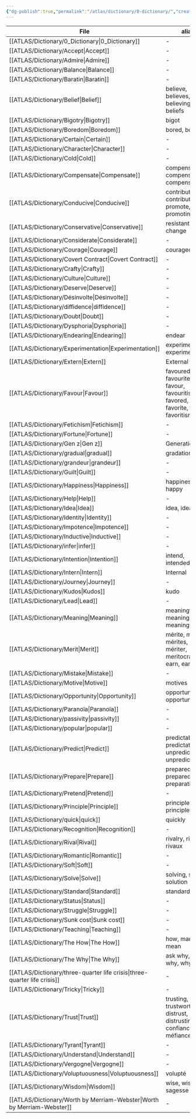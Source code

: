 ```yaml
---
{"dg-publish":true,"permalink":"/atlas/dictionary/0-dictionary/","created":"","updated":"2023-03-08T09:25:07.434+01:00"}
---
```


| File                                                                         | alias                                                                          |
| ---------------------------------------------------------------------------- | ------------------------------------------------------------------------------ |
| [[ATLAS/Dictionary/0_Dictionary\|0_Dictionary]]                           | \-                                                                             |
| [[ATLAS/Dictionary/Accept\|Accept]]                                       | \-                                                                             |
| [[ATLAS/Dictionary/Admire\|Admire]]                                       | \-                                                                             |
| [[ATLAS/Dictionary/Balance\|Balance]]                                     | \-                                                                             |
| [[ATLAS/Dictionary/Baratin\|Baratin]]                                     | \-                                                                             |
| [[ATLAS/Dictionary/Belief\|Belief]]                                       | believe, believes, believing, beliefs                                          |
| [[ATLAS/Dictionary/Bigotry\|Bigotry]]                                     | bigot                                                                          |
| [[ATLAS/Dictionary/Boredom\|Boredom]]                                     | bored, boring                                                                  |
| [[ATLAS/Dictionary/Certain\|Certain]]                                     | \-                                                                             |
| [[ATLAS/Dictionary/Character\|Character]]                                 | \-                                                                             |
| [[ATLAS/Dictionary/Cold\|Cold]]                                           | \-                                                                             |
| [[ATLAS/Dictionary/Compensate\|Compensate]]                               | compensation, compensating, compensates                                        |
| [[ATLAS/Dictionary/Conducive\|Conducive]]                                 | contribute, contributing, promote, promoting                                   |
| [[ATLAS/Dictionary/Conservative\|Conservative]]                           | resistant to change                                                            |
| [[ATLAS/Dictionary/Considerate\|Considerate]]                             | \-                                                                             |
| [[ATLAS/Dictionary/Courage\|Courage]]                                     | courageous                                                                     |
| [[ATLAS/Dictionary/Covert Contract\|Covert Contract]]                     | \-                                                                             |
| [[ATLAS/Dictionary/Crafty\|Crafty]]                                       | \-                                                                             |
| [[ATLAS/Dictionary/Culture\|Culture]]                                     | \-                                                                             |
| [[ATLAS/Dictionary/Deserve\|Deserve]]                                     | \-                                                                             |
| [[ATLAS/Dictionary/Désinvolte\|Désinvolte]]                               | \-                                                                             |
| [[ATLAS/Dictionary/diffidence\|diffidence]]                               | \-                                                                             |
| [[ATLAS/Dictionary/Doubt\|Doubt]]                                         | \-                                                                             |
| [[ATLAS/Dictionary/Dysphoria\|Dysphoria]]                                 | \-                                                                             |
| [[ATLAS/Dictionary/Endearing\|Endearing]]                                 | endear                                                                         |
| [[ATLAS/Dictionary/Experimentation\|Experimentation]]                     | experiment, experimentation                                                    |
| [[ATLAS/Dictionary/Extern\|Extern]]                                       | External                                                                       |
| [[ATLAS/Dictionary/Favour\|Favour]]                                       | favoured, favourite, favour, favouritism, favored, favorite, favor, favoritism |
| [[ATLAS/Dictionary/Fetichism\|Fetichism]]                                 | \-                                                                             |
| [[ATLAS/Dictionary/Fortune\|Fortune]]                                     | \-                                                                             |
| [[ATLAS/Dictionary/Gen z\|Gen z]]                                         | Generation Z                                                                   |
| [[ATLAS/Dictionary/gradual\|gradual]]                                     | gradation                                                                      |
| [[ATLAS/Dictionary/grandeur\|grandeur]]                                   | \-                                                                             |
| [[ATLAS/Dictionary/Guilt\|Guilt]]                                         | \-                                                                             |
| [[ATLAS/Dictionary/Happiness\|Happiness]]                                 | happiness, happy                                                               |
| [[ATLAS/Dictionary/Help\|Help]]                                           | \-                                                                             |
| [[ATLAS/Dictionary/Idea\|Idea]]                                           | idea, ideas                                                                    |
| [[ATLAS/Dictionary/Identity\|Identity]]                                   | \-                                                                             |
| [[ATLAS/Dictionary/Impotence\|Impotence]]                                 | \-                                                                             |
| [[ATLAS/Dictionary/Inductive\|Inductive]]                                 | \-                                                                             |
| [[ATLAS/Dictionary/infer\|infer]]                                         | \-                                                                             |
| [[ATLAS/Dictionary/Intention\|Intention]]                                 | intend, intended, intent                                                       |
| [[ATLAS/Dictionary/Intern\|Intern]]                                       | Internal                                                                       |
| [[ATLAS/Dictionary/Journey\|Journey]]                                     | \-                                                                             |
| [[ATLAS/Dictionary/Kudos\|Kudos]]                                         | kudo                                                                           |
| [[ATLAS/Dictionary/Lead\|Lead]]                                           | \-                                                                             |
| [[ATLAS/Dictionary/Meaning\|Meaning]]                                     | meaningful, meanings, meaningless                                              |
| [[ATLAS/Dictionary/Merit\|Merit]]                                         | mérite, merits, mérites, mériter, meritocracy, earn, earning                   |
| [[ATLAS/Dictionary/Mistake\|Mistake]]                                     | \-                                                                             |
| [[ATLAS/Dictionary/Motive\|Motive]]                                       | motives                                                                        |
| [[ATLAS/Dictionary/Opportunity\|Opportunity]]                             | opportunities, opportunist                                                     |
| [[ATLAS/Dictionary/Paranoïa\|Paranoïa]]                                   | \-                                                                             |
| [[ATLAS/Dictionary/passivity\|passivity]]                                 | \-                                                                             |
| [[ATLAS/Dictionary/popular\|popular]]                                     | \-                                                                             |
| [[ATLAS/Dictionary/Predict\|Predict]]                                     | predictable, predictate, unpredictable, unpredictability                       |
| [[ATLAS/Dictionary/Prepare\|Prepare]]                                     | preparedness, prepared, preparation                                            |
| [[ATLAS/Dictionary/Pretend\|Pretend]]                                     | \-                                                                             |
| [[ATLAS/Dictionary/Principle\|Principle]]                                 | principle, principles                                                          |
| [[ATLAS/Dictionary/quick\|quick]]                                         | quickly                                                                        |
| [[ATLAS/Dictionary/Recognition\|Recognition]]                             | \-                                                                             |
| [[ATLAS/Dictionary/Rival\|Rival]]                                         | rivalry, rivals, rivaux                                                        |
| [[ATLAS/Dictionary/Romantic\|Romantic]]                                   | \-                                                                             |
| [[ATLAS/Dictionary/Soft\|Soft]]                                           | \-                                                                             |
| [[ATLAS/Dictionary/Solve\|Solve]]                                         | solving, solved, solution                                                      |
| [[ATLAS/Dictionary/Standard\|Standard]]                                   | standards                                                                      |
| [[ATLAS/Dictionary/Status\|Status]]                                       | \-                                                                             |
| [[ATLAS/Dictionary/Struggle\|Struggle]]                                   | \-                                                                             |
| [[ATLAS/Dictionary/Sunk cost\|Sunk cost]]                                 | \-                                                                             |
| [[ATLAS/Dictionary/Teaching\|Teaching]]                                   | \-                                                                             |
| [[ATLAS/Dictionary/The How\|The How]]                                     | how, manner, mean                                                              |
| [[ATLAS/Dictionary/The Why\|The Why]]                                     | ask why, know why, why                                                         |
| [[ATLAS/Dictionary/three-quarter life crisis\|three-quarter life crisis]] | \-                                                                             |
| [[ATLAS/Dictionary/Tricky\|Tricky]]                                       | \-                                                                             |
| [[ATLAS/Dictionary/Trust\|Trust]]                                         | trusting, trustworthy, distrust, distrusting, confiance, méfiance              |
| [[ATLAS/Dictionary/Tyrant\|Tyrant]]                                       | \-                                                                             |
| [[ATLAS/Dictionary/Understand\|Understand]]                               | \-                                                                             |
| [[ATLAS/Dictionary/Vergogne\|Vergogne]]                                   | \-                                                                             |
| [[ATLAS/Dictionary/Voluptuousness\|Voluptuousness]]                       | volupté                                                                        |
| [[ATLAS/Dictionary/Wisdom\|Wisdom]]                                       | wise, wisdom, sagesse                                                          |
| [[ATLAS/Dictionary/Worth by Merriam-Webster\|Worth by Merriam-Webster]]   | \-                                                                             |


<script src="https://utteranc.es/client.js"
        repo="Heart4sides/Comment_Section"
        issue-term="pathname"
        theme="github-dark"
        crossorigin="anonymous"
        async>
</script>
